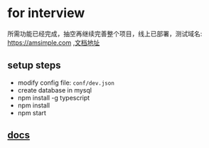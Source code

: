 # for interview
所需功能已经完成，抽空再继续完善整个项目，线上已部署，测试域名: https://amsimple.com ,[文档地址](./docs/index.md)

## setup steps
-   modify config file: `conf/dev.json`
-   create database in mysql
-   npm install -g typescript
-   npm install
-   npm start

## [docs](./docs/index.md)